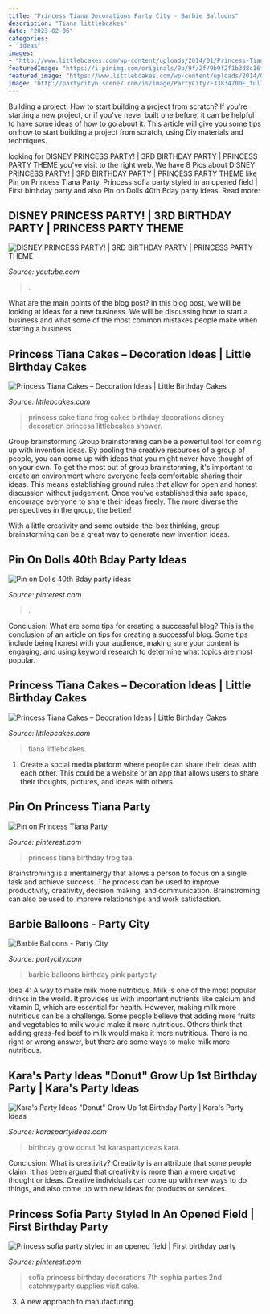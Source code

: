 ```yaml
---
title: "Princess Tiana Decorations Party City - Barbie Balloons"
description: "Tiana littlebcakes"
date: "2023-02-06"
categories:
- "ideas"
images:
- "http://www.littlebcakes.com/wp-content/uploads/2014/01/Princess-Tiana-Cake-768x1024.jpg"
featuredImage: "https://i.pinimg.com/originals/9b/9f/2f/9b9f2f1b3d8c16f8afe3df8527c19a21.jpg"
featured_image: "https://www.littlebcakes.com/wp-content/uploads/2014/01/Princess-Tiana-Birthday-Cakes.jpg"
image: "http://partycity6.scene7.com/is/image/PartyCity/F33834700F_full?$_ml_p2p_pc_family$"
---
```



Building a project: How to start building a project from scratch?
If you're starting a new project, or if you've never built one before, it can be helpful to have some ideas of how to go about it. This article will give you some tips on how to start building a project from scratch, using Diy materials and techniques.

	

		
looking for DISNEY PRINCESS PARTY! | 3RD BIRTHDAY PARTY | PRINCESS PARTY THEME you've visit to the right web. We have 8 Pics about DISNEY PRINCESS PARTY! | 3RD BIRTHDAY PARTY | PRINCESS PARTY THEME like Pin on Princess Tiana Party, Princess sofia party styled in an opened field | First birthday party and also Pin on Dolls 40th Bday party ideas. Read more:
		
    
## DISNEY PRINCESS PARTY! | 3RD BIRTHDAY PARTY | PRINCESS PARTY THEME

<img loading=lazy src="https://i.ytimg.com/vi/55-MMxp4YBs/maxresdefault.jpg" onerror="this.onerror=null;this.src='https://tse3.mm.bing.net/th?id=OIP.QBTaFs0ntCkBLCR4aBwqHQHaEK&amp;pid=15.1';" alt="DISNEY PRINCESS PARTY! | 3RD BIRTHDAY PARTY | PRINCESS PARTY THEME">

_Source: youtube.com_

>. 

	

What are the main points of the blog post?
In this blog post, we will be looking at ideas for a new business. We will be discussing how to start a business and what some of the most common mistakes people make when starting a business.

    
## Princess Tiana Cakes – Decoration Ideas | Little Birthday Cakes

<img loading=lazy src="http://www.littlebcakes.com/wp-content/uploads/2014/01/Princess-Tiana-Cake-768x1024.jpg" onerror="this.onerror=null;this.src='https://tse1.mm.bing.net/th?id=OIP.JXmtQnsnISgcBPErpaMGSwHaJ4&amp;pid=15.1';" alt="Princess Tiana Cakes – Decoration Ideas | Little Birthday Cakes">

_Source: littlebcakes.com_

>princess cake tiana frog cakes birthday decorations disney decoration princesa littlebcakes shower. 

	

Group brainstorming
Group brainstorming can be a powerful tool for coming up with invention ideas. By pooling the creative resources of a group of people, you can come up with ideas that you might never have thought of on your own.
To get the most out of group brainstorming, it's important to create an environment where everyone feels comfortable sharing their ideas. This means establishing ground rules that allow for open and honest discussion without judgement. Once you've established this safe space, encourage everyone to share their ideas freely. The more diverse the perspectives in the group, the better!

With a little creativity and some outside-the-box thinking, group brainstorming can be a great way to generate new invention ideas.

    
## Pin On Dolls 40th Bday Party Ideas

<img loading=lazy src="https://i.pinimg.com/originals/89/64/14/89641479f4a4af1101895a9f6ad405f1.jpg" onerror="this.onerror=null;this.src='https://tse1.mm.bing.net/th?id=OIP.-SnYQz7STAPt9X97QYqHqgHaJ4&amp;pid=15.1';" alt="Pin on Dolls 40th Bday party ideas">

_Source: pinterest.com_

>. 

	

Conclusion: What are some tips for creating a successful blog?
This is the conclusion of an article on tips for creating a successful blog. 
Some tips include being honest with your audience, making sure your content is engaging, and using keyword research to determine what topics are most popular.

    
## Princess Tiana Cakes – Decoration Ideas | Little Birthday Cakes

<img loading=lazy src="https://www.littlebcakes.com/wp-content/uploads/2014/01/Princess-Tiana-Birthday-Cakes.jpg" onerror="this.onerror=null;this.src='https://tse4.mm.bing.net/th?id=OIP.DclVwLVPkr0udPXpx-d76AHaFj&amp;pid=15.1';" alt="Princess Tiana Cakes – Decoration Ideas | Little Birthday Cakes">

_Source: littlebcakes.com_

>tiana littlebcakes. 

	

1. Create a social media platform where people can share their ideas with each other. This could be a website or an app that allows users to share their thoughts, pictures, and ideas with others. 

    
## Pin On Princess Tiana Party

<img loading=lazy src="https://i.pinimg.com/736x/bd/a9/a5/bda9a55c7a75a19868d13937e42b964d.jpg" onerror="this.onerror=null;this.src='https://tse2.mm.bing.net/th?id=OIP._zyMH2VdIM-JGniCKN9v1QHaJ3&amp;pid=15.1';" alt="Pin on Princess Tiana Party">

_Source: pinterest.com_

>princess tiana birthday frog tea. 

	

Brainstroming is a mentalnergy that allows a person to focus on a single task and achieve success. The process can be used to improve productivity, creativity, decision making, and communication. Brainstroming can also be used to improve relationships and work satisfaction.

    
## Barbie Balloons - Party City

<img loading=lazy src="http://partycity6.scene7.com/is/image/PartyCity/F33834700F_full?$_ml_p2p_pc_family$" onerror="this.onerror=null;this.src='https://tse1.mm.bing.net/th?id=OIP.0cxaM2QsuWuUs8H6Wde2IAHaDv&amp;pid=15.1';" alt="Barbie Balloons - Party City">

_Source: partycity.com_

>barbie balloons birthday pink partycity. 

	

Idea 4: A way to make milk more nutritious.
Milk is one of the most popular drinks in the world. It provides us with important nutrients like calcium and vitamin D, which are essential for health. However, making milk more nutritious can be a challenge. Some people believe that adding more fruits and vegetables to milk would make it more nutritious. Others think that adding grass-fed beef to milk would make it more nutritious. There is no right or wrong answer, but there are some ways to make milk more nutritious.

    
## Kara&#039;s Party Ideas &quot;Donut&quot; Grow Up 1st Birthday Party | Kara&#039;s Party Ideas

<img loading=lazy src="https://karaspartyideas.com/wp-content/uploads/2017/08/22Donut22-Grow-Up-1st-Birthday-Party-via-Karas-Party-Ideas-KarasPartyIdeas.com9_.jpeg" onerror="this.onerror=null;this.src='https://tse2.mm.bing.net/th?id=OIP.1Wd7dE2cPu_tn2IEEPIpdgHaJ3&amp;pid=15.1';" alt="Kara&#039;s Party Ideas &quot;Donut&quot; Grow Up 1st Birthday Party | Kara&#039;s Party Ideas">

_Source: karaspartyideas.com_

>birthday grow donut 1st karaspartyideas kara. 

	

Conclusion: What is creativity?
Creativity is an attribute that some people claim. It has been argued that creativity is more than a mere creative thought or ideas. Creative individuals can come up with new ways to do things, and also come up with new ideas for products or services.

    
## Princess Sofia Party Styled In An Opened Field | First Birthday Party

<img loading=lazy src="https://i.pinimg.com/originals/9b/9f/2f/9b9f2f1b3d8c16f8afe3df8527c19a21.jpg" onerror="this.onerror=null;this.src='https://tse1.mm.bing.net/th?id=OIP.MQD0z5TvBR0-Wpsbo8JmMAHaJ4&amp;pid=15.1';" alt="Princess sofia party styled in an opened field | First birthday party">

_Source: pinterest.com_

>sofia princess birthday decorations 7th sophia parties 2nd catchmyparty supplies visit cake. 

	

3. A new approach to manufacturing.

